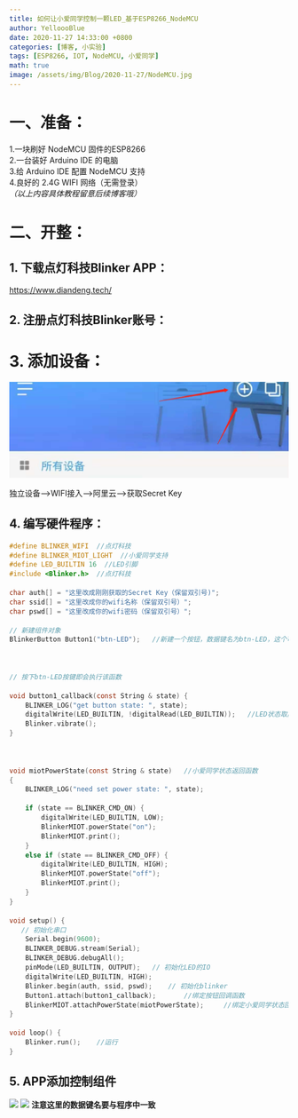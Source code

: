 ```yaml
---
title: 如何让小爱同学控制一颗LED_基于ESP8266_NodeMCU
author: YelloooBlue
date: 2020-11-27 14:33:00 +0800
categories: [博客, 小实验]
tags: [ESP8266, IOT, NodeMCU, 小爱同学]
math: true
image: /assets/img/Blog/2020-11-27/NodeMCU.jpg
---
```




# 一、准备：

1.一块刷好 NodeMCU 固件的ESP8266
<br>2.一台装好 Arduino IDE 的电脑
<br>3.给 Arduino IDE 配置 NodeMCU 支持
<br>4.良好的 2.4G WIFI 网络（无需登录） 
<i><br>（以上内容具体教程留意后续博客哦）</i>

# 二、开整：

## 1. 下载点灯科技Blinker APP：
<https://www.diandeng.tech/>

## 2. 注册点灯科技Blinker账号：

# 3. 添加设备：
![upload-image](/assets/img/Blog/2020-11-27/Blinker_APP1.jpg)

独立设备-->WIFI接入-->阿里云-->获取Secret Key

## 4. 编写硬件程序：

```c
#define BLINKER_WIFI  //点灯科技
#define BLINKER_MIOT_LIGHT  //小爱同学支持  
#define LED_BUILTIN 16  //LED引脚
#include <Blinker.h>  //点灯科技

char auth[] = "这里改成刚刚获取的Secret Key（保留双引号)";
char ssid[] = "这里改成你的wifi名称（保留双引号）";
char pswd[] = "这里改成你的wifi密码（保留双引号）";

// 新建组件对象
BlinkerButton Button1("btn-LED");   //新建一个按钮，数据键名为btn-LED，这个可以自定义



// 按下btn-LED按键即会执行该函数

void button1_callback(const String & state) {
    BLINKER_LOG("get button state: ", state);
    digitalWrite(LED_BUILTIN, !digitalRead(LED_BUILTIN));   //LED状态取反
    Blinker.vibrate();
}



void miotPowerState(const String & state)   //小爱同学状态返回函数
{  
    BLINKER_LOG("need set power state: ", state);

    if (state == BLINKER_CMD_ON) {
        digitalWrite(LED_BUILTIN, LOW);
        BlinkerMIOT.powerState("on");
        BlinkerMIOT.print();
    }
    else if (state == BLINKER_CMD_OFF) {
        digitalWrite(LED_BUILTIN, HIGH);
        BlinkerMIOT.powerState("off");
        BlinkerMIOT.print();
    }
}

void setup() {
   // 初始化串口
    Serial.begin(9600);
    BLINKER_DEBUG.stream(Serial);
    BLINKER_DEBUG.debugAll();
    pinMode(LED_BUILTIN, OUTPUT);   // 初始化LED的IO
    digitalWrite(LED_BUILTIN, HIGH);
    Blinker.begin(auth, ssid, pswd);    // 初始化blinker
    Button1.attach(button1_callback);       //绑定按钮回调函数
    BlinkerMIOT.attachPowerState(miotPowerState);     //绑定小爱同学状态回调函数
}

void loop() {
    Blinker.run();    //运行
}
```


## 5. APP添加控制组件
<image src="../assets/img/Blog/2020-11-27/Blinker_APP2.jpg">
<image src="../assets/img/Blog/2020-11-27/Blinker_APP3.jpg">
<b>注意这里的数据键名要与程序中一致</b>

